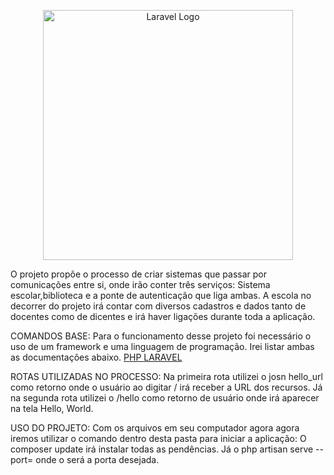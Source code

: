
<p align="center"><a href="https://laravel.com" target="_blank"><img src="https://raw.githubusercontent.com/laravel/art/master/logo-lockup/5%20SVG/2%20CMYK/1%20Full%20Color/laravel-logolockup-cmyk-red.svg" width="400" alt="Laravel Logo"></a></p>

O projeto propõe o processo de criar sistemas que passar por comunicações entre si, onde irão conter três serviços:
Sistema escolar,biblioteca e a ponte de autenticação que liga ambas. A escola no decorrer do projeto irá contar com diversos cadastros e dados tanto de docentes como de dicentes e irá haver ligações durante toda a aplicação. 

COMANDOS BASE: 
Para o funcionamento desse projeto foi necessário o uso de um framework e uma linguagem de programação. Irei listar ambas as documentações abaixo.
<a href=https://www.php.net> PHP </a>
<a href=https://laravel.com/docs/10.x> LARAVEL</a>

ROTAS UTILIZADAS NO PROCESSO:
Na primeira rota utilizei o josn hello_url como retorno onde o usuário ao digitar / irá receber a  URL dos recursos.
Já na segunda rota utilizei o /hello como retorno de usuário onde irá aparecer na tela Hello, World.


USO DO PROJETO:
Com os arquivos em seu computador agora agora iremos utilizar o comando dentro desta pasta para iniciar a aplicação: 
O composer update irá instalar todas as pendências.
Já o php artisan serve --port=<port> onde o <port> será a porta desejada.

